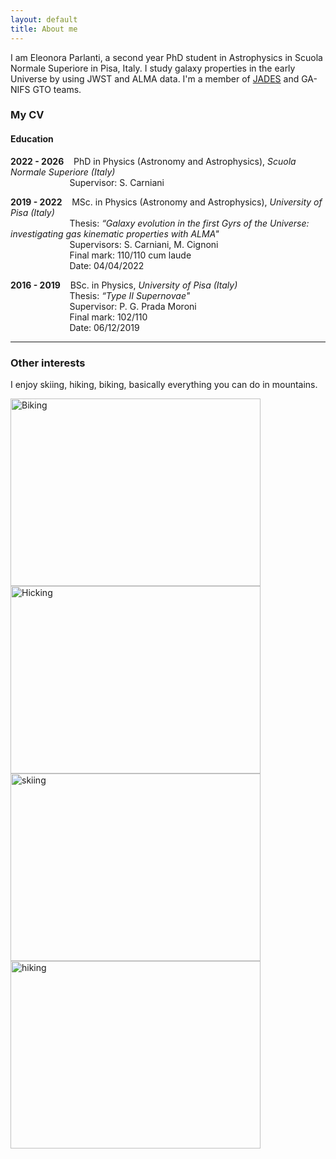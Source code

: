 ```yaml
---
layout: default
title: About me
---
```


I am Eleonora Parlanti, a second year PhD student in Astrophysics in Scuola Normale Superiore in Pisa, Italy.
I study galaxy properties in the early Universe by using JWST and ALMA data. 
I'm a member of [JADES](https://jades-survey.github.io/) and GA-NIFS GTO teams. 

### My CV

#### **Education**

**2022 - 2026**  &nbsp;&nbsp;  PhD in Physics (Astronomy and  Astrophysics), _Scuola Normale Superiore (Italy)_  
    &nbsp;&nbsp;&nbsp;&nbsp;&nbsp;&nbsp;&nbsp;&nbsp;&nbsp;&nbsp;&nbsp;&nbsp;&nbsp;&nbsp;&nbsp;&nbsp;&nbsp;&nbsp;&nbsp;&nbsp;&nbsp;&nbsp;&nbsp;&nbsp;Supervisor: S. Carniani 



**2019 - 2022**  &nbsp;&nbsp;  MSc. in Physics (Astronomy and  Astrophysics), _University of Pisa (Italy)_  
    &nbsp;&nbsp;&nbsp;&nbsp;&nbsp;&nbsp;&nbsp;&nbsp;&nbsp;&nbsp;&nbsp;&nbsp;&nbsp;&nbsp;&nbsp;&nbsp;&nbsp;&nbsp;&nbsp;&nbsp;&nbsp;&nbsp;&nbsp;&nbsp;Thesis: _“Galaxy evolution in the first Gyrs of the Universe: investigating gas kinematic properties with ALMA"_   
    &nbsp;&nbsp;&nbsp;&nbsp;&nbsp;&nbsp;&nbsp;&nbsp;&nbsp;&nbsp;&nbsp;&nbsp;&nbsp;&nbsp;&nbsp;&nbsp;&nbsp;&nbsp;&nbsp;&nbsp;&nbsp;&nbsp;&nbsp;&nbsp;Supervisors: S. Carniani, M. Cignoni  
    &nbsp;&nbsp;&nbsp;&nbsp;&nbsp;&nbsp;&nbsp;&nbsp;&nbsp;&nbsp;&nbsp;&nbsp;&nbsp;&nbsp;&nbsp;&nbsp;&nbsp;&nbsp;&nbsp;&nbsp;&nbsp;&nbsp;&nbsp;&nbsp;Final mark: 110/110 cum laude  
    &nbsp;&nbsp;&nbsp;&nbsp;&nbsp;&nbsp;&nbsp;&nbsp;&nbsp;&nbsp;&nbsp;&nbsp;&nbsp;&nbsp;&nbsp;&nbsp;&nbsp;&nbsp;&nbsp;&nbsp;&nbsp;&nbsp;&nbsp;&nbsp;Date: 04/04/2022  


**2016 - 2019**  &nbsp;&nbsp;  BSc. in Physics, _University of Pisa (Italy)_  
    &nbsp;&nbsp;&nbsp;&nbsp;&nbsp;&nbsp;&nbsp;&nbsp;&nbsp;&nbsp;&nbsp;&nbsp;&nbsp;&nbsp;&nbsp;&nbsp;&nbsp;&nbsp;&nbsp;&nbsp;&nbsp;&nbsp;&nbsp;&nbsp;Thesis: _“Type II Supernovae"_   
    &nbsp;&nbsp;&nbsp;&nbsp;&nbsp;&nbsp;&nbsp;&nbsp;&nbsp;&nbsp;&nbsp;&nbsp;&nbsp;&nbsp;&nbsp;&nbsp;&nbsp;&nbsp;&nbsp;&nbsp;&nbsp;&nbsp;&nbsp;&nbsp;Supervisor: P. G. Prada Moroni   
    &nbsp;&nbsp;&nbsp;&nbsp;&nbsp;&nbsp;&nbsp;&nbsp;&nbsp;&nbsp;&nbsp;&nbsp;&nbsp;&nbsp;&nbsp;&nbsp;&nbsp;&nbsp;&nbsp;&nbsp;&nbsp;&nbsp;&nbsp;&nbsp;Final mark: 102/110   
    &nbsp;&nbsp;&nbsp;&nbsp;&nbsp;&nbsp;&nbsp;&nbsp;&nbsp;&nbsp;&nbsp;&nbsp;&nbsp;&nbsp;&nbsp;&nbsp;&nbsp;&nbsp;&nbsp;&nbsp;&nbsp;&nbsp;&nbsp;&nbsp;Date: 06/12/2019    

---


### Other interests

I enjoy skiing, hiking, biking, basically everything you can do in mountains.

<img alt="Biking" height="300" src="https://eparlanti.me/assets/img/biking.JPG" width="400"/>
<img alt="Hicking" height="300" src="https://eparlanti.me/assets/img/hiking.jpg" width="400"/>
<img alt="skiing" height="300" src="https://eparlanti.me/assets/img/skiing.jpg" width="400"/>
<img alt="hiking" height="300" src="https://eparlanti.me/assets/img/hiking_pt_2.jpg" width="400"/>
